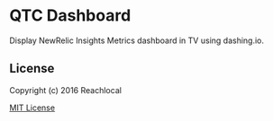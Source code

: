 # QTC Dashboard

Display NewRelic Insights Metrics dashboard in TV using dashing.io.

## License

Copyright (c) 2016 Reachlocal

[MIT License][MIT]

[MIT]: ./LICENSE "Mit License"
